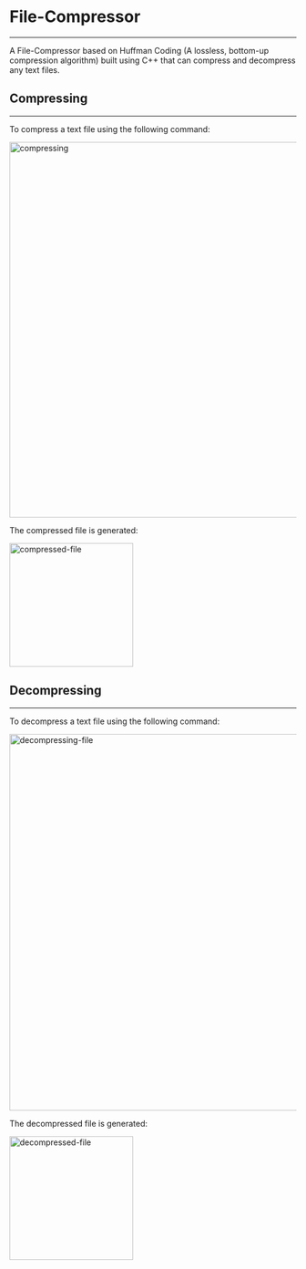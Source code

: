 # File-Compressor
---

A File-Compressor based on Huffman Coding (A lossless, bottom-up compression algorithm) built using C++ that can compress and decompress any text files.

## Compressing
---

To compress a text file using the following command:

<img width="659" alt="compressing" src="https://github.com/aniketpathak028/File-Compressor/assets/74519511/de2f513d-6090-42f6-9855-9a1fa9877e02">

The compressed file is generated:

<img width="217" alt="compressed-file" src="https://github.com/aniketpathak028/File-Compressor/assets/74519511/6d38682b-ad2d-4f96-9805-886057199f6b">

## Decompressing
---

To decompress a text file using the following command:

<img width="661" alt="decompressing-file" src="https://github.com/aniketpathak028/File-Compressor/assets/74519511/265eba46-73fd-467b-8eac-fecd75c7d784">

The decompressed file is generated:

<img width="217" alt="decompressed-file" src="https://github.com/aniketpathak028/File-Compressor/assets/74519511/0b16ab93-87d0-4637-876e-3373cc23d565">


